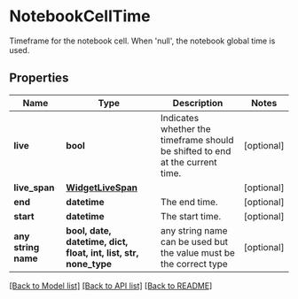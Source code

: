 # NotebookCellTime

Timeframe for the notebook cell. When 'null', the notebook global time is used.

## Properties
Name | Type | Description | Notes
------------ | ------------- | ------------- | -------------
**live** | **bool** | Indicates whether the timeframe should be shifted to end at the current time. | [optional] 
**live_span** | [**WidgetLiveSpan**](WidgetLiveSpan.md) |  | [optional] 
**end** | **datetime** | The end time. | [optional] 
**start** | **datetime** | The start time. | [optional] 
**any string name** | **bool, date, datetime, dict, float, int, list, str, none_type** | any string name can be used but the value must be the correct type | [optional]

[[Back to Model list]](README.md#documentation-for-models) [[Back to API list]](README.md#documentation-for-api-endpoints) [[Back to README]](README.md)


